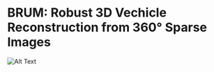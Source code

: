 # BRUM: Robust 3D Vechicle Reconstruction from 360° Sparse Images 

![Alt Text](/home/prometeia.lan/dinuccid/brum/imgs/img19.png "Title")
